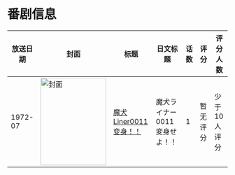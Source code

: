 # 番剧信息

|放送日期|封面|标题|日文标题|话数|评分|评分人数|
|---|---|---|---|---|---|---|
|1972-07|<img src="//lain.bgm.tv/pic/cover/c/38/44/112785_SoJzV.jpg" alt="封面" style="width:150px;height:200px;object-fit:cover;">|[魔犬Liner0011变身！！](https://bangumi.tv/subject/112785)|魔犬ライナー0011変身せよ！！|1|暂无评分|少于10人评分|
